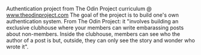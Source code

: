 Authentication project from The Odin Project curriculum @ www.theodinproject.com
The goal of the project is to build one's own authentication system. From The Odin Project: it "involves building an exclusive clubhouse where your members can write embarassing posts about non-members. Inside the clubhouse, members can see who the author of a post is but, outside, they can only see the story and wonder who wrote it".
